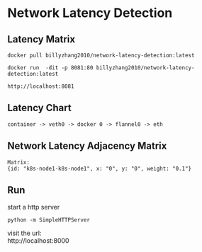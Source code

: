 # Network Latency Detection

## Latency Matrix  

```code
docker pull billyzhang2010/network-latency-detection:latest

docker run  -dit -p 8081:80 billyzhang2010/network-latency-detection:latest

http://localhost:8081
```
## Latency Chart  
```code
container -> veth0 -> docker 0 -> flannel0 -> eth
```
## Network Latency Adjacency Matrix
```code
Matrix:
{id: "k8s-node1-k8s-node1", x: "0", y: "0", weight: "0.1"}
```
## Run
start a http server  
```code
python -m SimpleHTTPServer  
```

visit the url:  
http://localhost:8000
